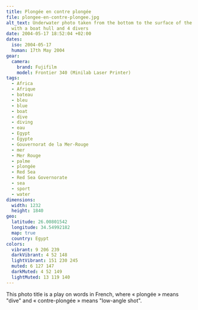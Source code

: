 ```yaml
---
title: Plongée en contre plongée
file: plongee-en-contre-plongee.jpg
alt_text: Underwater photo taken from the bottom to the surface of the water,
  with a boat hull and 4 divers
date: 2004-05-17 18:52:04 +02:00
dates:
  iso: 2004-05-17
  human: 17th May 2004
gear:
  camera:
    brand: Fujifilm
    model: Frontier 340 (Minilab Laser Printer)
tags:
  - Africa
  - Afrique
  - bateau
  - bleu
  - blue
  - boat
  - dive
  - diving
  - eau
  - Egypt
  - Égypte
  - Gouvernorat de la Mer-Rouge
  - mer
  - Mer Rouge
  - palme
  - plongée
  - Red Sea
  - Red Sea Governorate
  - sea
  - sport
  - water
dimensions:
  width: 1232
  height: 1840
geo:
  latitude: 26.00801542
  longitude: 34.54992182
  map: true
  country: Egypt
colors:
  vibrant: 9 206 239
  darkVibrant: 4 52 148
  lightVibrant: 151 230 245
  muted: 6 127 147
  darkMuted: 4 52 149
  lightMuted: 13 119 140
---
```


This photo title is a play on words in French, where « plongée » means "dive" and « contre-plongée » means "low-angle shot".
